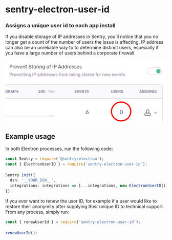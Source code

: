 # sentry-electron-user-id

### Assigns a unique user id to each app install

If you disable storage of IP addresses in Sentry, you'll notice that you no longer get a count of the number of users
the issue is affecting. IP address can also be an unreliable way to to determine distinct users, especially if you have
a large number of users behind a corporate firewall.

![disable ip storage](https://raw.githubusercontent.com/timfish/sentry-electron-integrations/master/packages/sentry-electron-user-id/disable-ip-storage.png)

## Example usage

In both Electron processes, run the following code:

```typescript
const Sentry = require('@sentry/electron');
const { ElectronUserID } = require('sentry-electron-user-id');

Sentry.init({
  dsn: '__YOUR_DSN__',
  integrations: integrations => [...integrations, new ElectronUserID()],
});
```

If you ever want to renew the user ID, for example if a user would like to restore their anonymity after supplying their
unique ID to technical support. From any process, simply run:

```typescript
const { renewUserId } = require('sentry-electron-user-id');

renewUserId();
```
